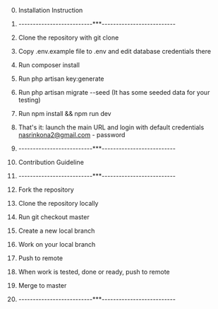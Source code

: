 
0. Installation Instruction
0. --------------------------***--------------------------

1. Clone the repository with git clone
2. Copy .env.example file to .env and edit database credentials there
3. Run composer install
4. Run php artisan key:generate
5. Run php artisan migrate --seed (It has some seeded data for your testing)
6. Run npm install && npm run dev
7. That's it: launch the main URL and login with default credentials nasrinkona2@gmail.com - password
0. --------------------------***--------------------------


0. Contribution Guideline
0. --------------------------***--------------------------

1. Fork the repository
2. Clone the repository locally
3. Run git checkout master
4. Create a new local branch
5. Work on your local branch
6. Push to remote
7. When work is tested, done or ready, push to remote
8. Merge to master
0. --------------------------***--------------------------
